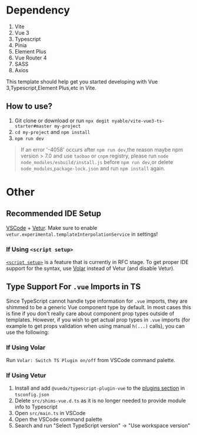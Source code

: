 # Dependency
1. Vite
2. Vue 3
3. Typescript
4. Pinia
5. Element Plus
6. Vue Router 4
7. SASS
8. Axios  

This template should help get you started developing with Vue 3,Typescript,Element Plus,etc in Vite.
## How to use?
1. Git clone or download or run `npx degit nyable/vite-vue3-ts-starter#master my-project`
2. `cd my-project` and `npm install`  
3. `npm run dev`
> If an error '-4058' occurs after `npm run dev`,the reason maybe npm version > 7.0 and use `taobao` or `cnpm` registry, please run `node node_modules/esbuild/install.js` before `npm run dev`,or delete `node_modules`,`package-lock.json` and run `npm install` again.

# Other
## Recommended IDE Setup

[VSCode](https://code.visualstudio.com/) + [Vetur](https://marketplace.visualstudio.com/items?itemName=octref.vetur). Make sure to enable `vetur.experimental.templateInterpolationService` in settings!

### If Using `<script setup>`

[`<script setup>`](https://github.com/vuejs/rfcs/pull/227) is a feature that is currently in RFC stage. To get proper IDE support for the syntax, use [Volar](https://marketplace.visualstudio.com/items?itemName=johnsoncodehk.volar) instead of Vetur (and disable Vetur).

## Type Support For `.vue` Imports in TS

Since TypeScript cannot handle type information for `.vue` imports, they are shimmed to be a generic Vue component type by default. In most cases this is fine if you don't really care about component prop types outside of templates. However, if you wish to get actual prop types in `.vue` imports (for example to get props validation when using manual `h(...)` calls), you can use the following:

### If Using Volar

Run `Volar: Switch TS Plugin on/off` from VSCode command palette.

### If Using Vetur

1. Install and add `@vuedx/typescript-plugin-vue` to the [plugins section](https://www.typescriptlang.org/tsconfig#plugins) in `tsconfig.json`
2. Delete `src/shims-vue.d.ts` as it is no longer needed to provide module info to Typescript
3. Open `src/main.ts` in VSCode
4. Open the VSCode command palette
5. Search and run "Select TypeScript version" -> "Use workspace version"
